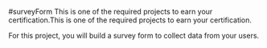 #surveyForm
This is one of the required projects to earn your certification.This is one of the required projects to earn your certification.

For this project, you will build a survey form to collect data from your users.
